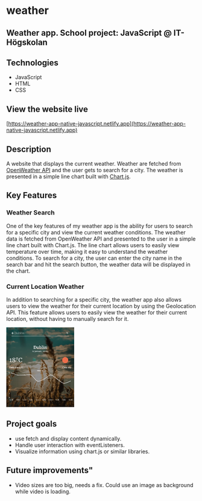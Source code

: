# weather
Weather app. School project: JavaScript @ IT-Högskolan
---

## Technologies
- JavaScript
- HTML
- CSS

## View the website live
[https://weather-app-native-javascript.netlify.app](https://weather-app-native-javascript.netlify.app)

## Description
A website that displays the current weather. Weather are fetched from [OpenWeather API](https://openweathermap.org/api) and the user gets to search for a city. The weather is presented in a simple line chart built with [Chart.js](chartjs.org/).

## Key Features
### Weather Search
One of the key features of my weather app is the ability for users to search for a specific city and view the current weather conditions. The weather data is fetched from OpenWeather API and presented to the user in a simple line chart built with Chart.js. The line chart allows users to easily view temperature over time, making it easy to understand the weather conditions. To search for a city, the user can enter the city name in the search bar and hit the search button, the weather data will be displayed in the chart.

### Current Location Weather
In addition to searching for a specific city, the weather app also allows users to view the weather for their current location by using the Geolocation API. This feature allows users to easily view the weather for their current location, without having to manually search for it.

<img
  src="Weather.png"
  alt="Weather app"
  width="180" />

## Project goals
- use fetch and display content dynamically.
- Handle user interaction with eventListeners.
- Visualize information using chart.js or similar libraries.

## Future improvements" 
- Video sizes are too big, needs a fix. Could use an image as background while video is loading.
